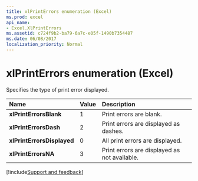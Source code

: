 ```yaml
---
title: xlPrintErrors enumeration (Excel)
ms.prod: excel
api_name:
- Excel.XlPrintErrors
ms.assetid: c724f9b2-ba79-6a7c-e05f-1490b7354487
ms.date: 06/08/2017
localization_priority: Normal
---
```



# xlPrintErrors enumeration (Excel)

Specifies the type of print error displayed.



|Name|Value|Description|
|:-----|:-----|:-----|
| **xlPrintErrorsBlank**|1|Print errors are blank.|
| **xlPrintErrorsDash**|2|Print errors are displayed as dashes.|
| **xlPrintErrorsDisplayed**|0|All print errors are displayed.|
| **xlPrintErrorsNA**|3|Print errors are displayed as not available.|

[!include[Support and feedback](~/includes/feedback-boilerplate.md)]